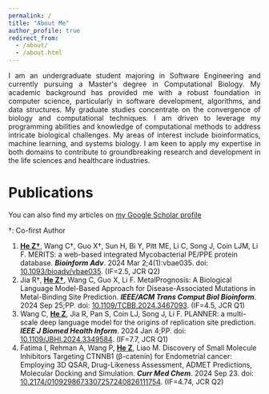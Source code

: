 ```yaml
---
permalink: /
title: "About Me"
author_profile: true
redirect_from: 
  - /about/
  - /about.html
---
```

 <p style="text-align:justify; text-justify:inter-ideograph;">
I am an undergraduate student majoring in Software Engineering and currently pursuing a Master's degree in Computational Biology. My academic background has provided me with a robust foundation in computer science, particularly in software development, algorithms, and data structures. My graduate studies concentrate on the convergence of biology and computational techniques. I am driven to leverage my programming abilities and knowledge of computational methods to address intricate biological challenges. My areas of interest include bioinformatics, machine learning, and systems biology. I am keen to apply my expertise in both domains to contribute to groundbreaking research and development in the life sciences and healthcare industries.
</p>

Publications 
======

You can also find my articles on [my Google Scholar profile](https://scholar.google.com/citations?user=wFWBvm8AAAAJ)

†: Co-first Author

1. **<u>He Z†</u>**, Wang C†, Guo X†, Sun H, Bi Y, Pitt ME, Li C, Song J, Coin LJM, Li F. MERITS: a web-based integrated Mycobacterial PE/PPE protein database. **_Bioinform Adv_**. 2024 Mar 2;4(1):vbae035. doi: [10.1093/bioadv/vbae035](https://doi.org/10.1093/bioadv/vbae035). (IF=2.5, JCR Q2)
2. Jia R†, **<u>He Z†</u>**, Wang C, Guo X, Li F. MetalPrognosis: A Biological Language Model-Based Approach for Disease-Associated Mutations in Metal-Binding Site Prediction. **_IEEE/ACM Trans Comput Biol Bioinform_**. 2024 Sep 25;PP. doi: [10.1109/TCBB.2024.3467093](https://doi.org/10.1109/TCBB.2024.3467093). (IF=4.5, JCR Q1)
3. Wang C, **<u>He Z</u>**, Jia R, Pan S, Coin LJ, Song J, Li F. PLANNER: a multi-scale deep language model for the origins of replication site prediction. **_IEEE J Biomed Health Inform_**. 2024 Jan 4;PP. doi: [10.1109/JBHI.2024.3349584](https://doi.org/10.1109/JBHI.2024.3349584). (IF=7.7, JCR Q1)
4. Fatima I, Rehman A, Wang P, **<u>He Z</u>**, Liao M. Discovery of Small Molecule Inhibitors Targeting CTNNB1 (β-catenin) for Endometrial cancer: Employing 3D QSAR, Drug-Likeness Assessment, ADMET Predictions, Molecular Docking and Simulation. **_Curr Med Chem_**. 2024 Sep 23. doi: [10.2174/0109298673307257240826111754](https://doi.org/10.2174/0109298673307257240826111754). (IF=4.74, JCR Q2)

<script type="text/javascript" src="//rf.revolvermaps.com/0/0/8.js?i=5qndf9dzi42&amp;m=0&amp;c=ff0000&amp;cr1=ffffff&amp;f=arial&amp;l=33" async="async"></script>

